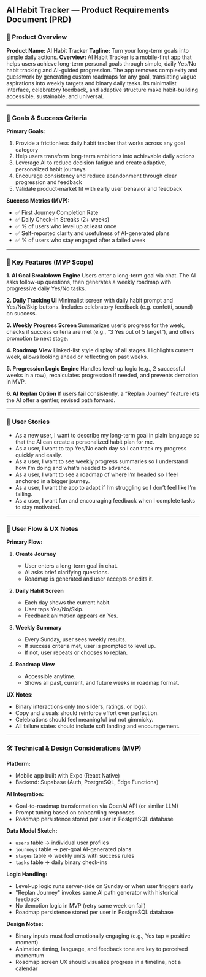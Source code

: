 ## AI Habit Tracker — Product Requirements Document (PRD)

### 📝 Product Overview

**Product Name:** AI Habit Tracker
**Tagline:** Turn your long-term goals into simple daily actions.
**Overview:**
AI Habit Tracker is a mobile-first app that helps users achieve long-term personal goals through simple, daily Yes/No habit tracking and AI-guided progression. The app removes complexity and guesswork by generating custom roadmaps for any goal, translating vague aspirations into weekly targets and binary daily tasks. Its minimalist interface, celebratory feedback, and adaptive structure make habit-building accessible, sustainable, and universal.

---

### 🎯 Goals & Success Criteria

**Primary Goals:**

1. Provide a frictionless daily habit tracker that works across any goal category
2. Help users transform long-term ambitions into achievable daily actions
3. Leverage AI to reduce decision fatigue and create adaptive, personalized habit journeys
4. Encourage consistency and reduce abandonment through clear progression and feedback
5. Validate product-market fit with early user behavior and feedback

**Success Metrics (MVP):**

* ✅ First Journey Completion Rate
* ✅ Daily Check-in Streaks (2+ weeks)
* ✅ % of users who level up at least once
* ✅ Self-reported clarity and usefulness of AI-generated plans
* ✅ % of users who stay engaged after a failed week

---

### 🧩 Key Features (MVP Scope)

**1. AI Goal Breakdown Engine**
Users enter a long-term goal via chat. The AI asks follow-up questions, then generates a weekly roadmap with progressive daily Yes/No tasks.

**2. Daily Tracking UI**
Minimalist screen with daily habit prompt and Yes/No/Skip buttons. Includes celebratory feedback (e.g. confetti, sound) on success.

**3. Weekly Progress Screen**
Summarizes user’s progress for the week, checks if success criteria are met (e.g., “3 Yes out of 5 target”), and offers promotion to next stage.

**4. Roadmap View**
Linked-list style display of all stages. Highlights current week, allows looking ahead or reflecting on past weeks.

**5. Progression Logic Engine**
Handles level-up logic (e.g., 2 successful weeks in a row), recalculates progression if needed, and prevents demotion in MVP.

**6. AI Replan Option**
If users fail consistently, a “Replan Journey” feature lets the AI offer a gentler, revised path forward.

---

### 👤 User Stories

* As a new user, I want to describe my long-term goal in plain language so that the AI can create a personalized habit plan for me.
* As a user, I want to tap Yes/No each day so I can track my progress quickly and easily.
* As a user, I want to see weekly progress summaries so I understand how I’m doing and what’s needed to advance.
* As a user, I want to see a roadmap of where I’m headed so I feel anchored in a bigger journey.
* As a user, I want the app to adapt if I’m struggling so I don’t feel like I’m failing.
* As a user, I want fun and encouraging feedback when I complete tasks to stay motivated.

---

### 🔄 User Flow & UX Notes

**Primary Flow:**

1. **Create Journey**

   * User enters a long-term goal in chat.
   * AI asks brief clarifying questions.
   * Roadmap is generated and user accepts or edits it.

2. **Daily Habit Screen**

   * Each day shows the current habit.
   * User taps Yes/No/Skip.
   * Feedback animation appears on Yes.

3. **Weekly Summary**

   * Every Sunday, user sees weekly results.
   * If success criteria met, user is prompted to level up.
   * If not, user repeats or chooses to replan.

4. **Roadmap View**

   * Accessible anytime.
   * Shows all past, current, and future weeks in roadmap format.

**UX Notes:**

* Binary interactions only (no sliders, ratings, or logs).
* Copy and visuals should reinforce effort over perfection.
* Celebrations should feel meaningful but not gimmicky.
* All failure states should include soft landing and encouragement.

---

### 🛠️ Technical & Design Considerations (MVP)

**Platform:**

* Mobile app built with Expo (React Native)
* Backend: Supabase (Auth, PostgreSQL, Edge Functions)

**AI Integration:**

* Goal-to-roadmap transformation via OpenAI API (or similar LLM)
* Prompt tuning based on onboarding responses
* Roadmap persistence stored per user in PostgreSQL database

**Data Model Sketch:**

* `users` table → individual user profiles
* `journeys` table → per-goal AI-generated plans
* `stages` table → weekly units with success rules
* `tasks` table → daily binary check-ins

**Logic Handling:**

* Level-up logic runs server-side on Sunday or when user triggers early
* "Replan Journey" invokes same AI path generator with historical feedback
* No demotion logic in MVP (retry same week on fail)
* Roadmap persistence stored per user in PostgreSQL database

**Design Notes:**

* Binary inputs must feel emotionally engaging (e.g., Yes tap = positive moment)
* Animation timing, language, and feedback tone are key to perceived momentum
* Roadmap screen UX should visualize progress in a timeline, not a calendar
